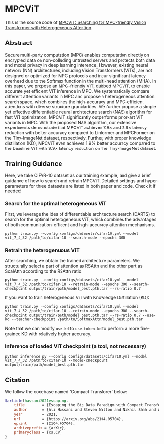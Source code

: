 # MPCViT
This is the source code of [MPCViT: Searching for MPC-friendly Vision Transformer with Heterogeneous Attention](https://arxiv.org/pdf/2211.13955.pdf).

## Abstract
Secure multi-party computation (MPC) enables computation directly on encrypted data on non-colluding untrusted servers and protects both data and model privacy in deep learning inference. However, existing neural network (NN) architectures, including Vision Transformers (ViTs), are not designed or optimized for MPC protocols and incur significant latency overhead due to the Softmax function in the multi-head attention (MHA). In this paper, we propose an MPC-friendly ViT, dubbed MPCViT, to enable accurate yet efficient ViT inference in MPC. We systematically compare different attention variants in MPC and propose a heterogeneous attention search space, which combines the high-accuracy and MPC-efficient attentions with diverse structure granularities. We further propose a simple yet effective differentiable neural architecture search (NAS) algorithm for fast ViT optimization. MPCViT significantly outperforms prior-art ViT variants in MPC. With the proposed NAS algorithm, our extensive experiments demonstrate that MPCViT achieves 7.9× and 2.8× latency reduction with better accuracy compared to Linformer and MPCFormer on the Tiny-ImageNet dataset, respectively. Further, with proper knowledge distillation (KD), MPCViT even achieves 1.9% better accuracy compared to the baseline ViT with 9.9× latency reduction on the Tiny-ImageNet dataset.

## Training Guidance
Here, we take CIFAR-10 dataset as our training example, and give a brief guidance of how to search and retrain MPCViT. Detailed settings and hyper-parameters for three datasets are listed in both paper and code. Check it if needed!

### Search for the optimal heterogeneous ViT
First, we leverage the idea of differentiable architecture search (DARTS) to search for the optimal heterogeneous ViT, which combines the advantages of both communication-efficent and high-accuracy attention mechanisms.
```shell
python train.py --config configs/datasets/cifar10.yml --model vit_7_4_32 /path/to/cifar-10 --search-mode --epochs 300
```

### Retrain the heterogenuous ViT 
After searching, we obtain the trained architecture parameters. We structurally select a part of attention as RSAttn and the other part as ScalAttn according to the RSAttn ratio.
```shell
python train.py --config configs/datasets/cifar10.yml --model vit_7_4_32 /path/to/cifar-10 --retrain-mode --epochs 300 --search-checkpoint output/train/path/model_best.pth.tar --rs-ratio 0.7
```
If you want to train heterogeneous ViT with Knowledge Distillation (KD):
```shell
python train.py --config configs/datasets/cifar10.yml --model vit_7_4_32 /path/to/cifar-10 --retrain-mode --epochs 300 --search-checkpoint output/train/path/model_best.pth.tar --rs-ratio 0.7 --use-kd --teacher-checkpoint /path/to/SoftmaxAttn/model_best.pth.tar
```
Note that we can modify `use-kd` to `use-token-kd` to perform a more fine-grained KD with relatively higher accuracy.

### Inference of loaded ViT checkpoint (a tool, not necessary)
```shell
python inference.py --config configs/datasets/cifar10.yml --model vit_7_4_32 /path/to/cifar-10 --model-checkpoint output/train/path/model_best.pth.tar
```

## Citation
We follow the codebase named 'Compact Transforer' below:
```bibtex
@article{hassani2021escaping,
	title        = {Escaping the Big Data Paradigm with Compact Transformers},
	author       = {Ali Hassani and Steven Walton and Nikhil Shah and Abulikemu Abuduweili and Jiachen Li and Humphrey Shi},
	year         = 2021,
	url          = {https://arxiv.org/abs/2104.05704},
	eprint       = {2104.05704},
	archiveprefix = {arXiv},
	primaryclass = {cs.CV}
}
```